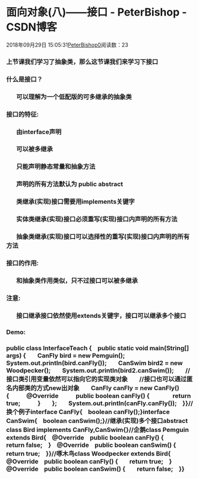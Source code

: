 # 面向对象(八)——接口 - PeterBishop - CSDN博客





2018年09月29日 15:05:31[PeterBishop0](https://me.csdn.net/qq_40061421)阅读数：23








### 上节课我们学习了抽象类，那么这节课我们来学习下接口

### 什么是接口？

###        可以理解为一个低配版的可多继承的抽象类

### 接口的特征:

###        由interface声明

###        可以被多继承

###        只能声明静态常量和抽象方法

###        声明的所有方法默认为 public abstract

###        类继承(实现)接口需要用implements关键字

###        实体类继承(实现)接口必须重写(实现)接口内声明的所有方法

###        抽象类继承(实现)接口可以选择性的重写(实现)接口内声明的所有方法

### 接口的作用:

###        和抽象类作用类似，只不过接口可以被多继承

### 注意:

###        接口继承接口依然使用extends关键字，接口可以继承多个接口

### Demo:

### public class InterfaceTeach {    public static void main(String[] args) {        CanFly bird = new Pemguin();        System.out.println(bird.canFly());        CanSwim bird2 = new Woodpecker();        System.out.println(bird2.canSwim());        //接口类引用变量依然可以指向它的实现类对象        //接口也可以通过匿名内部类的方式new出对象        CanFly canFly = new CanFly() {            @Override            public boolean canFly() {                return true;            }        };        System.out.println(canFly.canFly());    }}//换个例子interface CanFly{    boolean canFly();}interface CanSwim{    boolean canSwim();}//继承(实现)多个接口abstract class Bird implements CanFly,CanSwim{}//企鹅class Pemguin extends Bird{    @Override    public boolean canFly() {        return false;    }    @Override    public boolean canSwim() {        return true;    }}//啄木鸟class Woodpecker extends Bird{    @Override    public boolean canFly() {        return true;    }    @Override    public boolean canSwim() {        return false;    }}



